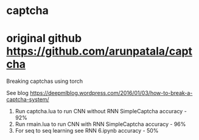 # captcha
# original github https://github.com/arunpatala/captcha
Breaking captchas using torch

See blog  https://deepmlblog.wordpress.com/2016/01/03/how-to-break-a-captcha-system/

1. Run captcha.lua to run CNN without RNN
      SimpleCaptcha accuracy - 92%
2. Run rmain.lua to run CNN with RNN
      SimpleCaptcha accuracy - 96%
3. For seq to seq learning see RNN 6.ipynb 
      accuracy - 50%
